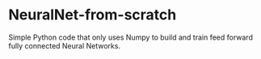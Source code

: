 # NeuralNet-from-scratch
Simple Python code that only uses Numpy to build and train feed forward fully connected Neural Networks.
